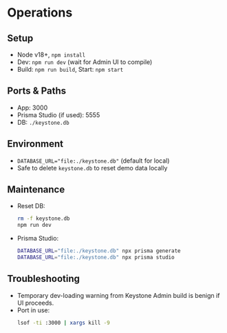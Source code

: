 # Operations

## Setup
- Node v18+, `npm install`
- Dev: `npm run dev` (wait for Admin UI to compile)
- Build: `npm run build`, Start: `npm start`

## Ports & Paths
- App: 3000
- Prisma Studio (if used): 5555
- DB: `./keystone.db`

## Environment
- `DATABASE_URL="file:./keystone.db"` (default for local)
- Safe to delete `keystone.db` to reset demo data locally

## Maintenance
- Reset DB:
  ```bash
  rm -f keystone.db
  npm run dev
  ```
- Prisma Studio:
  ```bash
  DATABASE_URL="file:./keystone.db" npx prisma generate
  DATABASE_URL="file:./keystone.db" npx prisma studio
  ```

## Troubleshooting
- Temporary dev-loading warning from Keystone Admin build is benign if UI proceeds.
- Port in use:
  ```bash
  lsof -ti :3000 | xargs kill -9
  ```

